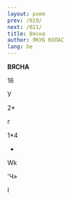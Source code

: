 ```yaml
---
layout: poem
prev: /019/
next: /021/
title: Вясна 
author: ЯКУБ КОЛАС
lang: be
---
```



 
**ВЯСНА**

16

У

2*

г

1*4

*

Wk

'Ч»

I



